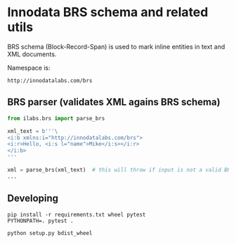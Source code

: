 # Innodata BRS schema and related utils

BRS schema (Block-Record-Span) is used to mark inline entities in text and XML documents.

Namespace is:
```
http://innodatalabs.com/brs
```

## BRS parser (validates XML agains BRS schema)

```python
from ilabs.brs import parse_brs

xml_text = b'''\
<i:b xmlns:i="http://innodatalabs.com/brs">
<i:r>Hello, <i:s l="name">Mike</i:s></i:r>
</i:b>
'''

xml = parse_brs(xml_text)  # this will throw if input is not a valid BRS
...
```

## Developing

```
pip install -r requirements.txt wheel pytest
PYTHONPATH=. pytest .

python setup.py bdist_wheel
```
